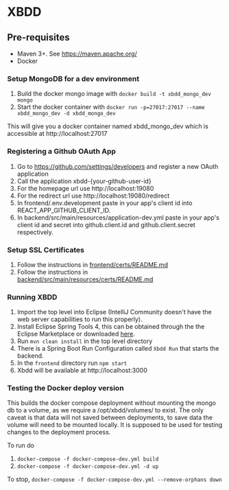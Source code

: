 # XBDD

## Pre-requisites

- Maven 3+. See https://maven.apache.org/
- Docker

### Setup MongoDB for a dev environment

1. Build the docker mongo image with `docker build -t xbdd_mongo_dev mongo`
1. Start the docker container with `docker run -p=27017:27017 --name xbdd_mongo_dev -d xbdd_mongo_dev`

This will give you a docker container named xbdd_mongo_dev which is accessible at
http://localhost:27017

### Registering a Github OAuth App

1. Go to https://github.com/settings/developers and register a new OAuth application
1. Call the application xbdd-{your-github-user-id}
1. For the homepage url use http://localhost:19080
1. For the redirect url use http://localhost:19080/redirect
1. In frontend/.env.development paste in your app's client id into REACT_APP_GITHUB_CLIENT_ID.
1. In backend/src/main/resources/application-dev.yml paste in your app's client id and secret into github.client.id and github.client.secret respectively.

### Setup SSL Certificates

1. Follow the instructions in [frontend/certs/README.md](../frontend/certs/README.md)
1. Follow the instructions in [backend/src/main/resources/certs/README.md](../backend/src/main/resources/certs/README.md)

### Running XBDD

1. Import the top level into Eclipse (IntelliJ Community doesn't have the web server capabilities to run this properly).
1. Install Eclipse Spring Tools 4, this can be obtained through the the Eclipse Marketplace or downloaded [here](https://spring.io/tools).
1. Run `mvn clean install` in the top level directory
1. There is a Spring Boot Run Configuration called `Xbdd Run` that starts the backend.
1. In the `frontend` directory run `npm start`
1. Xbdd will be available at http://localhost:3000

### Testing the Docker deploy version

This builds the docker compose deployment without mounting the mongo db to a volume, as we require a /opt/xbdd/volumes/ to exist. The only caveat is that data will not saved between deployments, to save data the volume will need to be mounted locally.
It is supposed to be used for testing changes to the deployment process.

To run do

1. `docker-compose -f docker-compose-dev.yml build`
2. `docker-compose -f docker-compose-dev.yml -d up`

To stop, `docker-compose -f docker-compose-dev.yml --remove-orphans down`
